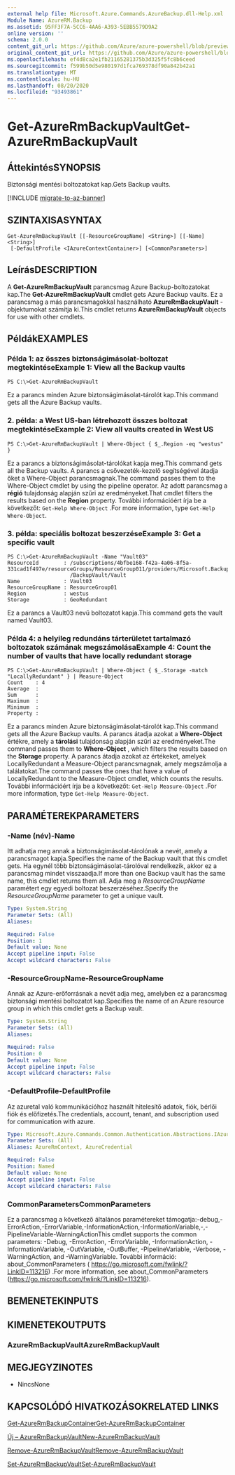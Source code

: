 ```yaml
---
external help file: Microsoft.Azure.Commands.AzureBackup.dll-Help.xml
Module Name: AzureRM.Backup
ms.assetid: 95FF3F7A-5CC6-4AA6-A393-5EBB5579D9A2
online version: ''
schema: 2.0.0
content_git_url: https://github.com/Azure/azure-powershell/blob/preview/src/ResourceManager/AzureBackup/Commands.AzureBackup/help/Get-AzureRmBackupVault.md
original_content_git_url: https://github.com/Azure/azure-powershell/blob/preview/src/ResourceManager/AzureBackup/Commands.AzureBackup/help/Get-AzureRmBackupVault.md
ms.openlocfilehash: ef4d8ca2e1fb21165281375b3d325f5fc8b6ceed
ms.sourcegitcommit: f599b50d5e980197d1fca769378df90a842b42a1
ms.translationtype: MT
ms.contentlocale: hu-HU
ms.lasthandoff: 08/20/2020
ms.locfileid: "93493861"
---
```

# <span data-ttu-id="cabc4-101">Get-AzureRmBackupVault</span><span class="sxs-lookup"><span data-stu-id="cabc4-101">Get-AzureRmBackupVault</span></span>

## <span data-ttu-id="cabc4-102">Áttekintés</span><span class="sxs-lookup"><span data-stu-id="cabc4-102">SYNOPSIS</span></span>
<span data-ttu-id="cabc4-103">Biztonsági mentési boltozatokat kap.</span><span class="sxs-lookup"><span data-stu-id="cabc4-103">Gets Backup vaults.</span></span>

[!INCLUDE [migrate-to-az-banner](../../includes/migrate-to-az-banner.md)]

## <span data-ttu-id="cabc4-104">SZINTAXISA</span><span class="sxs-lookup"><span data-stu-id="cabc4-104">SYNTAX</span></span>

```
Get-AzureRmBackupVault [[-ResourceGroupName] <String>] [[-Name] <String>]
 [-DefaultProfile <IAzureContextContainer>] [<CommonParameters>]
```

## <span data-ttu-id="cabc4-105">Leírás</span><span class="sxs-lookup"><span data-stu-id="cabc4-105">DESCRIPTION</span></span>
<span data-ttu-id="cabc4-106">A **Get-AzureRmBackupVault** parancsmag Azure Backup-boltozatokat kap.</span><span class="sxs-lookup"><span data-stu-id="cabc4-106">The **Get-AzureRmBackupVault** cmdlet gets Azure Backup vaults.</span></span>
<span data-ttu-id="cabc4-107">Ez a parancsmag a más parancsmagokkal használható **AzureRmBackupVault** -objektumokat számítja ki.</span><span class="sxs-lookup"><span data-stu-id="cabc4-107">This cmdlet returns **AzureRmBackupVault** objects for use with other cmdlets.</span></span>

## <span data-ttu-id="cabc4-108">Példák</span><span class="sxs-lookup"><span data-stu-id="cabc4-108">EXAMPLES</span></span>

### <span data-ttu-id="cabc4-109">Példa 1: az összes biztonságimásolat-boltozat megtekintése</span><span class="sxs-lookup"><span data-stu-id="cabc4-109">Example 1: View all the Backup vaults</span></span>
```
PS C:\>Get-AzureRmBackupVault
```

<span data-ttu-id="cabc4-110">Ez a parancs minden Azure biztonságimásolat-tárolót kap.</span><span class="sxs-lookup"><span data-stu-id="cabc4-110">This command gets all the Azure Backup vaults.</span></span>

### <span data-ttu-id="cabc4-111">2. példa: a West US-ban létrehozott összes boltozat megtekintése</span><span class="sxs-lookup"><span data-stu-id="cabc4-111">Example 2: View all vaults created in West US</span></span>
```
PS C:\>Get-AzureRmBackupVault | Where-Object { $_.Region -eq "westus" }
```

<span data-ttu-id="cabc4-112">Ez a parancs a biztonságimásolat-tárolókat kapja meg.</span><span class="sxs-lookup"><span data-stu-id="cabc4-112">This command gets all the Backup vaults.</span></span>
<span data-ttu-id="cabc4-113">A parancs a csővezeték-kezelő segítségével átadja őket a Where-Object parancsmagnak.</span><span class="sxs-lookup"><span data-stu-id="cabc4-113">The command passes them to the Where-Object cmdlet by using the pipeline operator.</span></span>
<span data-ttu-id="cabc4-114">Az adott parancsmag a **régió** tulajdonság alapján szűri az eredményeket.</span><span class="sxs-lookup"><span data-stu-id="cabc4-114">That cmdlet filters the results based on the **Region** property.</span></span>
<span data-ttu-id="cabc4-115">További információért írja be a következőt: `Get-Help Where-Object` .</span><span class="sxs-lookup"><span data-stu-id="cabc4-115">For more information, type `Get-Help Where-Object`.</span></span>

### <span data-ttu-id="cabc4-116">3. példa: speciális boltozat beszerzése</span><span class="sxs-lookup"><span data-stu-id="cabc4-116">Example 3: Get a specific vault</span></span>
```
PS C:\>Get-AzureRmBackupVault -Name "Vault03"
ResourceId        : /subscriptions/4bfbe168-f42a-4a06-8f5a-331cad1f497e/resourceGroups/ResourceGroup011/providers/Microsoft.Backup
                    /BackupVault/Vault
Name              : Vault03
ResourceGroupName : ResourceGroup01
Region            : westus
Storage           : GeoRedundant
```

<span data-ttu-id="cabc4-117">Ez a parancs a Vault03 nevű boltozatot kapja.</span><span class="sxs-lookup"><span data-stu-id="cabc4-117">This command gets the vault named Vault03.</span></span>

### <span data-ttu-id="cabc4-118">Példa 4: a helyileg redundáns tárterületet tartalmazó boltozatok számának megszámolása</span><span class="sxs-lookup"><span data-stu-id="cabc4-118">Example 4: Count the number of vaults that have locally redundant storage</span></span>
```
PS C:\>Get-AzureRmBackupVault | Where-Object { $_.Storage -match "LocallyRedundant" } | Measure-Object
Count    : 4
Average  : 
Sum      : 
Maximum  : 
Minimum  : 
Property :
```

<span data-ttu-id="cabc4-119">Ez a parancs minden Azure biztonságimásolat-tárolót kap.</span><span class="sxs-lookup"><span data-stu-id="cabc4-119">This command gets all the Azure Backup vaults.</span></span>
<span data-ttu-id="cabc4-120">A parancs átadja azokat a **Where-Object** értékre, amely a **tárolási** tulajdonság alapján szűri az eredményeket.</span><span class="sxs-lookup"><span data-stu-id="cabc4-120">The command passes them to **Where-Object** , which filters the results based on the **Storage** property.</span></span>
<span data-ttu-id="cabc4-121">A parancs átadja azokat az értékeket, amelyek LocallyRedundant a Measure-Object parancsmagnak, amely megszámolja a találatokat.</span><span class="sxs-lookup"><span data-stu-id="cabc4-121">The command passes the ones that have a value of LocallyRedundant to the Measure-Object cmdlet, which counts the results.</span></span>
<span data-ttu-id="cabc4-122">További információért írja be a következőt: `Get-Help Measure-Object` .</span><span class="sxs-lookup"><span data-stu-id="cabc4-122">For more information, type `Get-Help Measure-Object`.</span></span>

## <span data-ttu-id="cabc4-123">PARAMÉTEREK</span><span class="sxs-lookup"><span data-stu-id="cabc4-123">PARAMETERS</span></span>

### <span data-ttu-id="cabc4-124">-Name (név)</span><span class="sxs-lookup"><span data-stu-id="cabc4-124">-Name</span></span>
<span data-ttu-id="cabc4-125">Itt adhatja meg annak a biztonságimásolat-tárolónak a nevét, amely a parancsmagot kapja.</span><span class="sxs-lookup"><span data-stu-id="cabc4-125">Specifies the name of the Backup vault that this cmdlet gets.</span></span>
<span data-ttu-id="cabc4-126">Ha egynél több biztonságimásolat-tárolóval rendelkezik, akkor ez a parancsmag mindet visszaadja.</span><span class="sxs-lookup"><span data-stu-id="cabc4-126">If more than one Backup vault has the same name, this cmdlet returns them all.</span></span>
<span data-ttu-id="cabc4-127">Adja meg a *ResourceGroupName* paramétert egy egyedi boltozat beszerzéséhez.</span><span class="sxs-lookup"><span data-stu-id="cabc4-127">Specify the *ResourceGroupName* parameter to get a unique vault.</span></span>

```yaml
Type: System.String
Parameter Sets: (All)
Aliases: 

Required: False
Position: 1
Default value: None
Accept pipeline input: False
Accept wildcard characters: False
```

### <span data-ttu-id="cabc4-128">-ResourceGroupName</span><span class="sxs-lookup"><span data-stu-id="cabc4-128">-ResourceGroupName</span></span>
<span data-ttu-id="cabc4-129">Annak az Azure-erőforrásnak a nevét adja meg, amelyben ez a parancsmag biztonsági mentési boltozatot kap.</span><span class="sxs-lookup"><span data-stu-id="cabc4-129">Specifies the name of an Azure resource group in which this cmdlet gets a Backup vault.</span></span>

```yaml
Type: System.String
Parameter Sets: (All)
Aliases: 

Required: False
Position: 0
Default value: None
Accept pipeline input: False
Accept wildcard characters: False
```

### <span data-ttu-id="cabc4-130">-DefaultProfile</span><span class="sxs-lookup"><span data-stu-id="cabc4-130">-DefaultProfile</span></span>
<span data-ttu-id="cabc4-131">Az azuretal való kommunikációhoz használt hitelesítő adatok, fiók, bérlői fiók és előfizetés.</span><span class="sxs-lookup"><span data-stu-id="cabc4-131">The credentials, account, tenant, and subscription used for communication with azure.</span></span>

```yaml
Type: Microsoft.Azure.Commands.Common.Authentication.Abstractions.IAzureContextContainer
Parameter Sets: (All)
Aliases: AzureRmContext, AzureCredential

Required: False
Position: Named
Default value: None
Accept pipeline input: False
Accept wildcard characters: False
```

### <span data-ttu-id="cabc4-132">CommonParameters</span><span class="sxs-lookup"><span data-stu-id="cabc4-132">CommonParameters</span></span>
<span data-ttu-id="cabc4-133">Ez a parancsmag a következő általános paramétereket támogatja:-debug,-ErrorAction,-ErrorVariable,-InformationAction,-InformationVariable,-,-PipelineVariable-WarningAction</span><span class="sxs-lookup"><span data-stu-id="cabc4-133">This cmdlet supports the common parameters: -Debug, -ErrorAction, -ErrorVariable, -InformationAction, -InformationVariable, -OutVariable, -OutBuffer, -PipelineVariable, -Verbose, -WarningAction, and -WarningVariable.</span></span> <span data-ttu-id="cabc4-134">További információ: about_CommonParameters ( https://go.microsoft.com/fwlink/?LinkID=113216) .</span><span class="sxs-lookup"><span data-stu-id="cabc4-134">For more information, see about_CommonParameters (https://go.microsoft.com/fwlink/?LinkID=113216).</span></span>

## <span data-ttu-id="cabc4-135">BEMENETEK</span><span class="sxs-lookup"><span data-stu-id="cabc4-135">INPUTS</span></span>

## <span data-ttu-id="cabc4-136">KIMENETEK</span><span class="sxs-lookup"><span data-stu-id="cabc4-136">OUTPUTS</span></span>

### <span data-ttu-id="cabc4-137">AzureRmBackupVault</span><span class="sxs-lookup"><span data-stu-id="cabc4-137">AzureRmBackupVault</span></span>

## <span data-ttu-id="cabc4-138">MEGJEGYZI</span><span class="sxs-lookup"><span data-stu-id="cabc4-138">NOTES</span></span>
* <span data-ttu-id="cabc4-139">Nincs</span><span class="sxs-lookup"><span data-stu-id="cabc4-139">None</span></span>

## <span data-ttu-id="cabc4-140">KAPCSOLÓDÓ HIVATKOZÁSOK</span><span class="sxs-lookup"><span data-stu-id="cabc4-140">RELATED LINKS</span></span>

[<span data-ttu-id="cabc4-141">Get-AzureRmBackupContainer</span><span class="sxs-lookup"><span data-stu-id="cabc4-141">Get-AzureRmBackupContainer</span></span>](./Get-AzureRmBackupContainer.md)

[<span data-ttu-id="cabc4-142">Új – AzureRmBackupVault</span><span class="sxs-lookup"><span data-stu-id="cabc4-142">New-AzureRmBackupVault</span></span>](./New-AzureRmBackupVault.md)

[<span data-ttu-id="cabc4-143">Remove-AzureRmBackupVault</span><span class="sxs-lookup"><span data-stu-id="cabc4-143">Remove-AzureRmBackupVault</span></span>](./Remove-AzureRmBackupVault.md)

[<span data-ttu-id="cabc4-144">Set-AzureRmBackupVault</span><span class="sxs-lookup"><span data-stu-id="cabc4-144">Set-AzureRmBackupVault</span></span>](./Set-AzureRmBackupVault.md)


